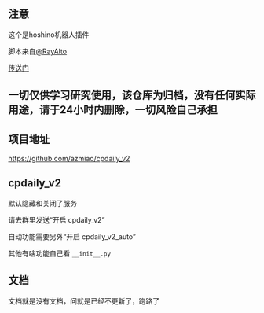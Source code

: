 
## 注意

这个是hoshino机器人插件

脚本来自[@RayAlto](https://github.com/RayAlto)

[传送门](https://github.com/RayAlto/HFUT-cpdaily-auto)

## 一切仅供学习研究使用，该仓库为归档，没有任何实际用途，请于24小时内删除，一切风险自己承担

## 项目地址

https://github.com/azmiao/cpdaily_v2

## cpdaily_v2

默认隐藏和关闭了服务

请去群里发送“开启 cpdaily_v2”

自动功能需要另外“开启 cpdaily_v2_auto”

其他有啥功能自己看 `__init__.py`

## 文档

文档就是没有文档，问就是已经不更新了，跑路了